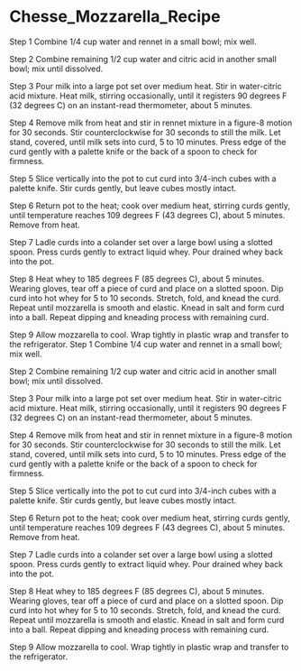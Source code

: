 # Chesse_Mozzarella_Recipe


Step 1
Combine 1/4 cup water and rennet in a small bowl; mix well.

 Step 2
Combine remaining 1/2 cup water and citric acid in another small bowl; mix until dissolved.

 Step 3
Pour milk into a large pot set over medium heat. Stir in water-citric acid mixture. Heat milk, stirring occasionally, until it registers 90 degrees F (32 degrees C) on an instant-read thermometer, about 5 minutes.

 Step 4
Remove milk from heat and stir in rennet mixture in a figure-8 motion for 30 seconds. Stir counterclockwise for 30 seconds to still the milk. Let stand, covered, until milk sets into curd, 5 to 10 minutes. Press edge of the curd gently with a palette knife or the back of a spoon to check for firmness.

 Step 5
Slice vertically into the pot to cut curd into 3/4-inch cubes with a palette knife. Stir curds gently, but leave cubes mostly intact.

 Step 6
Return pot to the heat; cook over medium heat, stirring curds gently, until temperature reaches 109 degrees F (43 degrees C), about 5 minutes. Remove from heat.

 Step 7
Ladle curds into a colander set over a large bowl using a slotted spoon. Press curds gently to extract liquid whey. Pour drained whey back into the pot.

 Step 8
Heat whey to 185 degrees F (85 degrees C), about 5 minutes. Wearing gloves, tear off a piece of curd and place on a slotted spoon. Dip curd into hot whey for 5 to 10 seconds. Stretch, fold, and knead the curd. Repeat until mozzarella is smooth and elastic. Knead in salt and form curd into a ball. Repeat dipping and kneading process with remaining curd.

 Step 9
Allow mozzarella to cool. Wrap tightly in plastic wrap and transfer to the refrigerator.
Step 1
Combine 1/4 cup water and rennet in a small bowl; mix well.

 Step 2
Combine remaining 1/2 cup water and citric acid in another small bowl; mix until dissolved.

 Step 3
Pour milk into a large pot set over medium heat. Stir in water-citric acid mixture. Heat milk, stirring occasionally, until it registers 90 degrees F (32 degrees C) on an instant-read thermometer, about 5 minutes.

 Step 4
Remove milk from heat and stir in rennet mixture in a figure-8 motion for 30 seconds. Stir counterclockwise for 30 seconds to still the milk. Let stand, covered, until milk sets into curd, 5 to 10 minutes. Press edge of the curd gently with a palette knife or the back of a spoon to check for firmness.

 Step 5
Slice vertically into the pot to cut curd into 3/4-inch cubes with a palette knife. Stir curds gently, but leave cubes mostly intact.

 Step 6
Return pot to the heat; cook over medium heat, stirring curds gently, until temperature reaches 109 degrees F (43 degrees C), about 5 minutes. Remove from heat.

 Step 7
Ladle curds into a colander set over a large bowl using a slotted spoon. Press curds gently to extract liquid whey. Pour drained whey back into the pot.

 Step 8
Heat whey to 185 degrees F (85 degrees C), about 5 minutes. Wearing gloves, tear off a piece of curd and place on a slotted spoon. Dip curd into hot whey for 5 to 10 seconds. Stretch, fold, and knead the curd. Repeat until mozzarella is smooth and elastic. Knead in salt and form curd into a ball. Repeat dipping and kneading process with remaining curd.

 Step 9
Allow mozzarella to cool. Wrap tightly in plastic wrap and transfer to the refrigerator.
